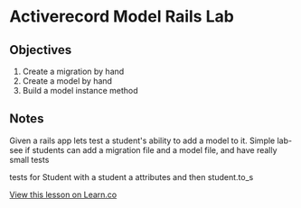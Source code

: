 # Activerecord Model Rails Lab

## Objectives

1. Create a migration by hand
2. Create a model by hand
3. Build a model instance method


## Notes

Given a rails app lets test a student's ability to add a model to it. 
Simple lab- see if students can add a migration file and a model file, and have really small tests

tests for Student with a student a attributes and then student.to_s 

<a href='https://learn.co/lessons/rails-activerecord-model-rails-lab' data-visibility='hidden'>View this lesson on Learn.co</a>
